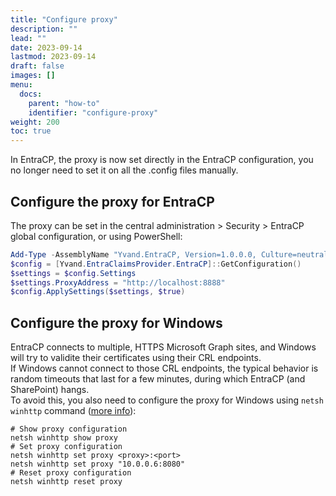 ```yaml
---
title: "Configure proxy"
description: ""
lead: ""
date: 2023-09-14
lastmod: 2023-09-14
draft: false
images: []
menu:
  docs:
    parent: "how-to"
    identifier: "configure-proxy"
weight: 200
toc: true
---
```


In EntraCP, the proxy is now set directly in the EntraCP configuration, you no longer need to set it on all the .config files manually.

## Configure the proxy for EntraCP

The proxy can be set in the central administration > Security > EntraCP global configuration, or using PowerShell:

```powershell
Add-Type -AssemblyName "Yvand.EntraCP, Version=1.0.0.0, Culture=neutral, PublicKeyToken=65dc6b5903b51636"
$config = [Yvand.EntraClaimsProvider.EntraCP]::GetConfiguration()
$settings = $config.Settings
$settings.ProxyAddress = "http://localhost:8888"
$config.ApplySettings($settings, $true)
```

## Configure the proxy for Windows

EntraCP connects to multiple, HTTPS Microsoft Graph sites, and Windows will try to validite their certificates using their CRL endpoints.  
If Windows cannot connect to those CRL endpoints, the typical behavior is random timeouts that last for a few minutes, during which EntraCP (and SharePoint) hangs.  
To avoid this, you also need to configure the proxy for Windows using `netsh winhttp` command ([more info](https://learn.microsoft.com/en-us/microsoft-365/security/defender-endpoint/configure-proxy-internet)):

```shell
# Show proxy configuration
netsh winhttp show proxy
# Set proxy configuration
netsh winhttp set proxy <proxy>:<port>
netsh winhttp set proxy "10.0.0.6:8080"
# Reset proxy configuration
netsh winhttp reset proxy
```
